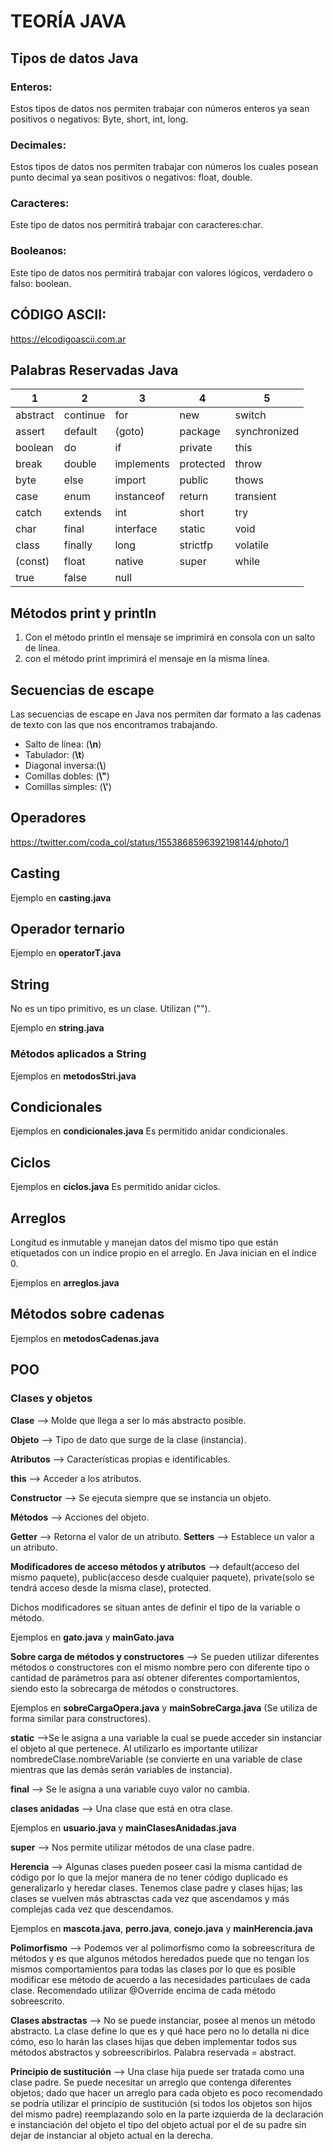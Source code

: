# TEORÍA JAVA
## Tipos de datos Java

### Enteros:
Estos tipos de datos nos permiten trabajar con números enteros ya sean positivos o negativos: Byte, short, int, long.
### Decimales:
Estos tipos de datos nos permiten trabajar con números los cuales posean punto decimal ya sean positivos o negativos: float, double.
### Caracteres:
Este tipo de datos nos permitirá trabajar con caracteres:char.
### Booleanos:
Este tipo de datos nos permitirá trabajar con valores lógicos, verdadero o falso: boolean.

## CÓDIGO ASCII:

https://elcodigoascii.com.ar

## Palabras Reservadas Java

|1|2|3|4|5|
|--|--|--|--|--|
abstract | continue | for        |  new      | switch       |
assert   | default  |(goto)      | package   | synchronized |
boolean  |  do      | if         | private   | this         |
break    | double   | implements | protected | throw        |
byte     | else     | import     | public    | thows        |
case     | enum     | instanceof | return    | transient    |
catch    | extends  | int        | short     | try          |
char     | final    | interface  | static    | void         |
class    | finally  | long       | strictfp  | volatile     |
(const)  | float    | native     | super     | while        |
true     | false    | null       |           |              |
## Métodos print y println

1. Con el método println el mensaje se imprimirá en consola con un salto de línea.
1. con el método print imprimirá el mensaje en la misma línea.

## Secuencias de escape

Las secuencias de escape en Java nos permiten dar formato a las cadenas de texto con las que nos encontramos trabajando.

* Salto de línea: (**\n**)
* Tabulador: (**\t**)
* Diagonal inversa:(**\\**)
* Comillas dobles: (**\\"**)
* Comillas simples: (**\\'**)

## Operadores
https://twitter.com/coda_col/status/1553868596392198144/photo/1

## Casting

Ejemplo en **casting.java**

## Operador ternario

Ejemplo en **operatorT.java**

## String

No es un tipo primitivo, es un clase. Utilizan ("").

Ejemplo en **string.java**

### Métodos aplicados a String

Ejemplos en **metodosStri.java**

## Condicionales

Ejemplos en **condicionales.java**
Es permitido anidar condicionales.

## Ciclos 

Ejemplos en **ciclos.java**
Es permitido anidar ciclos.

## Arreglos

Longitud es inmutable y manejan datos del mismo tipo que están etiquetados con un índice propio en el arreglo. En Java inician en el índice 0.

Ejemplos en **arreglos.java**

## Métodos sobre cadenas 

Ejemplos en **metodosCadenas.java**

## POO 

### Clases y objetos 

**Clase** --> Molde que llega a ser lo más abstracto posible.

**Objeto** --> Tipo de dato que surge de la clase (instancia).

**Atributos** --> Características propias e identificables.

**this** --> Acceder a los atributos.

**Constructor** --> Se ejecuta siempre que se instancia un objeto.

**Métodos** --> Acciones del objeto.

**Getter** --> Retorna el valor de un atributo.
**Setters** -->  Establece un valor a un atributo.

**Modificadores de acceso métodos y atributos** --> default(acceso del mismo paquete), public(acceso desde cualquier paquete), private(solo se tendrá acceso desde la misma clase), protected. 

Dichos modificadores se situan antes de definir el tipo de la variable o método.

Ejemplos en **gato.java** y **mainGato.java** 

**Sobre carga de métodos y constructores** --> Se pueden utilizar diferentes métodos o constructores con el mismo nombre pero con diferente tipo o cantidad de parámetros para así obtener diferentes comportamientos, siendo esto la sobrecarga de métodos o constructores.

Ejemplos en **sobreCargaOpera.java** y **mainSobreCarga.java** (Se utiliza de forma similar para constructores).

**static** -->Se le asigna a una variable la cual se puede acceder sin instanciar el objeto al que pertenece. Al utilizarlo es importante utilizar nombredeClase.nombreVariable (se convierte en una variable de clase mientras que las demás serán variables de instancia).

**final** --> Se le asigna a una variable cuyo valor no cambia.

**clases anidadas**  --> Una clase que está en otra clase.

Ejemplos en **usuario.java** y **mainClasesAnidadas.java**

**super** --> Nos permite utilizar métodos de una clase padre.

**Herencia** --> Algunas clases pueden poseer casi la misma cantidad de código por lo que la mejor manera de no tener código duplicado es generalizarlo y heredar clases. Tenemos clase padre y clases hijas; las clases se vuelven más abtrasctas cada vez que ascendamos y más complejas cada vez que descendamos.

Ejemplos en **mascota.java**, **perro.java**, **conejo.java** y **mainHerencia.java**

**Polimorfismo** --> Podemos ver al polimorfismo como la sobreescritura de métodos y es que algunos métodos heredados puede que no tengan los mismos comportamientos para todas las clases por lo que es posible modificar ese método de acuerdo a las necesidades particulaes de cada clase. Recomendado utilizar @Override encima de cada método sobreescrito.

**Clases abstractas** --> No se puede instanciar, posee al menos un método abstracto. La clase define lo que es y qué hace pero no lo detalla ni dice cómo, eso lo harán las clases hijas que deben implementar todos sus métodos abstractos y sobreescribirlos. Palabra reservada = abstract.

**Principio de sustitución** --> Una clase hija puede ser tratada como una clase padre. Se puede necesitar un arreglo que contenga diferentes objetos; dado que hacer un arreglo para cada objeto es poco recomendado se podría utilizar el principio de sustitución (si todos los objetos son hijos del mismo padre) reemplazando solo en la parte izquierda de la declaración e instanciación del objeto el tipo del objeto actual por el de su padre sin dejar de instanciar al objeto actual en la derecha. 